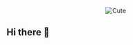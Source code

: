
<p align="center">
  <img src="https://qph.cf2.quoracdn.net/main-qimg-09ae0f6f9b5bf07c806adf3b613cb9d3-lq" alt="Cute">
</p>

## Hi there 👋

